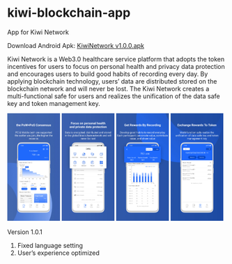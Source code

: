 # kiwi-blockchain-app
App for Kiwi Network

Download Android Apk: [KiwiNetwork v1.0.0.apk](https://github.com/Kiwihealthcare-Network/kiwi-blockchain-app/releases/download/v1.0.0/KiwiNetworkv1.0.0.apk)

Kiwi Network is a Web3.0 healthcare service platform that adopts the token incentives for users to focus on personal health and privacy data protection and encourages users to build good habits of recording every day. By applying blockchain technology, users’ data are distributed stored on the blockchain network and will never be lost. The Kiwi Network creates a multi-functional safe for users and realizes the unification of the data safe key and token management key.

<img src="./img/pic_01.jpg" width="24%"> <img src="./img/pic_02.jpg" width="24%"> <img src="./img/pic_03.jpg" width="24%"> <img src="./img/pic_04.jpg" width="24%">

Version 1.0.1
1. Fixed language setting
2. User’s experience optimized
